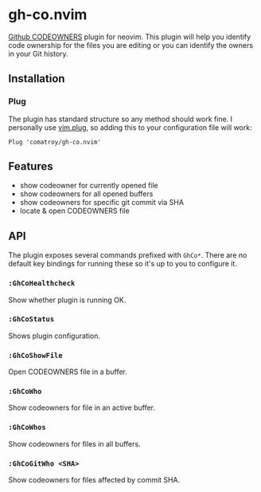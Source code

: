 # gh-co.nvim

[Github CODEOWNERS](https://docs.github.com/en/repositories/managing-your-repositorys-settings-and-features/customizing-your-repository/about-code-owners) plugin for neovim. This plugin will help you identify code ownership for the files you are editing or you can identify the owners in your Git history.

## Installation

### Plug

The plugin has standard structure so any method should work fine. I personally use [vim.plug](https://github.com/junegunn/vim-plug), so adding this to your configuration file will work:

`Plug 'comatroy/gh-co.nvim'`

## Features

* show codeowner for currently opened file
* show codeowners for all opened buffers
* show codeowners for specific git commit via SHA
* locate & open CODEOWNERS file

## API

The plugin exposes several commands prefixed with `GhCo*`. There are no default key bindings for running these so it's up to you to configure it.

### `:GhCoHealthcheck`

Show whether plugin is running OK.

### `:GhCoStatus`

Shows plugin configuration.

### `:GhCoShowFile`

Open CODEOWNERS file in a buffer.

### `:GhCoWho`

Show codeowners for file in an active buffer.

### `:GhCoWhos`

Show codeowners for files in all buffers.

### `:GhCoGitWho <SHA>`

Show codeowners for files affected by commit SHA.
